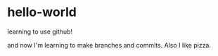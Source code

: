 # hello-world
learning to use github!

and now I'm learning to make branches and commits. Also I like pizza.
